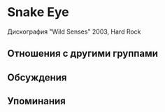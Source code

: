 # Snake Eye

Дискография
"Wild Senses" 2003, Hard Rock

## Отношения с другими группами


## Обсуждения


## Упоминания

